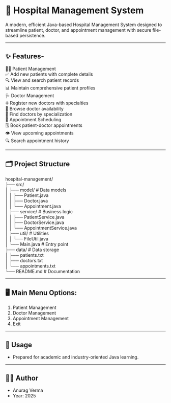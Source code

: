 # 🏥 Hospital Management System

A modern, efficient Java-based Hospital Management System designed to streamline patient, doctor, and appointment management with secure file-based persistence.

---

## ✨ Features-

👩‍⚕️ Patient Management<br>
✅ Add new patients with complete details<br>
🔍 View and search patient records<br>
📊 Maintain comprehensive patient profiles<br>
🩺 Doctor Management<br>
➕ Register new doctors with specialties<br>
👀 Browse doctor availability<br>
🔎 Find doctors by specialization<br>
📅 Appointment Scheduling<br>
🗓️ Book patient-doctor appointments<br>
👁️ View upcoming appointments<br>
🔍 Search appointment history<br>

---

## 🗂️ Project Structure
hospital-management/<br>
├── src/<br>
│   ├── model/            # Data models<br>
│   │   ├── Patient.java<br>
│   │   ├── Doctor.java<br>
│   │   └── Appointment.java<br>
│   ├── service/          # Business logic<br>
│   │   ├── PatientService.java<br>
│   │   ├── DoctorService.java<br>
│   │   └── AppointmentService.java<br>
│   ├── util/             # Utilities<br>
│   │   └── FileUtil.java<br>
│   └── Main.java         # Entry point<br>
├── data/                 # Data storage<br>
│   ├── patients.txt<br>
│   ├── doctors.txt<br>
│   └── appointments.txt<br>
└── README.md             # Documentation<br>

---

## 🖥️ Main Menu Options:

1. Patient Management
2. Doctor Management
3. Appointment Management
4. Exit

---

## 📌 Usage
  - Prepared for academic and industry-oriented Java learning.

---

## 🧑‍💻 Author
  - Anurag Verma
  - Year: 2025
